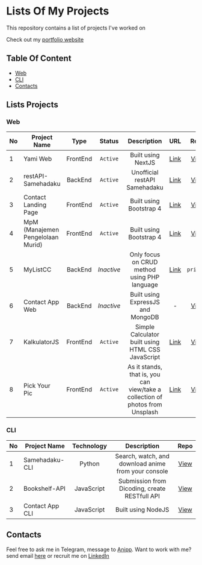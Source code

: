 
# Lists Of My Projects

This repository contains a list of projects I've worked on

Check out my [portfolio website](https://hanivan.github.io)

## Table Of Content

- [Web](#web)
- [CLI](#cli)
- [Contacts](#contacts)

## Lists Projects

### Web

| No  | Project Name          | Type | Status | Description | URL | Repo |
| --- | --------------------- |:----:|:------:|:-----------:|:---:| :--: |
| 1   | Yami Web  | FrontEnd | `Active` | Built using NextJS | [Link](https://yamiweb.herokuapp.com) | [View](https://github.com/Hanivan/yamiweb) |
| 2   | restAPI-Samehadaku | BackEnd | `Active` | Unofficial restAPI Samehadaku  | [Link](https://samehadaku-api.herokuapp.com/api) | [View](https://github.com/Hanivan/restAPI-Samehadaku) |
| 3   | Contact Landing Page  | FrontEnd | `Active` | Built using Bootstrap 4 | [Link](https://hanivan.github.io/contactlandingpage) | [View](https://github.com/Hanivan/contantlandingpage) |
| 4   | MpM (Manajemen Pengelolaan Murid) | FrontEnd | `Active` | Built using Bootstrap 4 | [Link](https://hanivan.github.io/MpM) | [View](https://github.com/Hanivan/MpM) |
| 5   | MyListCC | BackEnd | _Inactive_ | Only focus on CRUD method using PHP language | [Link](https://mylistcc.herokuapp.com) | `private` | 
| 6   | Contact App Web | BackEnd | _Inactive_ | Built using ExpressJS and MongoDB| - | [View](https://github.com/Hanivan/contact-app-web) |
| 7   | KalkulatorJS | FrontEnd | `Active` | Simple Calculator built using HTML CSS JavaScript | [Link](https://hanivan.github.io/kalkulatorjs/) | [View](https://github.com/Hanivan/kalkulatorjs) |
| 8   | Pick Your Pic | FrontEnd | `Active` | As it stands, that is, you can view/take a collection of photos from Unsplash | [Link](https://pick-your-pic.vercel.app/) | [View](https://github.com/Hanivan/pick-your-pic) |


### CLI

| No  | Project Name          | Technology | Description | Repo |
| --- | --------------------- |:------:|:-----------:|:--:|
| 1   | Samehadaku-CLI | Python |  Search, watch, and download anime from your console  | [View](https://github.com/Hanivan/Samehadaku-CLI) |
| 2   | Bookshelf-API  | JavaScript | Submission from Dicoding, create RESTfull API | [View](https://github.com/Hanivan/Bookshelf-API) |
| 3   | Contact App CLI | JavaScript | Built using NodeJS | [View](https://github.com/Hanivan/contact-app-cli) |


## Contacts

Feel free to ask me in Telegram, message to [Anipp](https://t.me/hanivanrizky). Want to work with me? send email [here](mailto:hanivan20@gmail.com) or recruit me on [LinkedIn](https://www.linkedin.com/in/hanivanrizky)

<!-- Daftar Project (Github Pages) | Source Code
----------------------------- | -----------
1. [MpM](https://hanivan.github.io/MpM/) | [MpM](https://github.com/Hanivan/MpM)
2. [Contact Landing Page](https://hanivan.github.io/contactlandingpage) | [Contact Landing Page](https://github.com/Hanivan/contactlandingpage)
 -->
